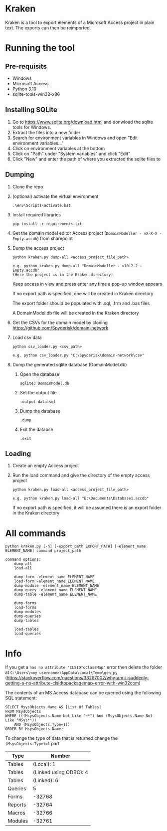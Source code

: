 # Kraken

Kraken is a tool to export elements of a Microsoft Access project in plain text. The exports can then be reimported.

# Running the tool

## Pre-requisits
- Windows
- Microsoft Access
- Python 3.10
- sqlite-tools-win32-x86

## Installing SQLite
1. Go to https://www.sqlite.org/download.html and donwload the sqlite tools for Windows.
1. Extract the files into a new folder
1. Search for environment variables in Windows and open "Edit environment variables..."
1. Click on environment variables at the bottom
1. Click on "Path" under "System variables" and click "Edit"
1. Click "New" and enter the path of where you extracted the sqlite files to

## Dumping
1. Clone the repo
1. (optional) activate the virtual environment
	```
	.\env\Scripts\activate.bat
	```
1. Install required libraries
	```
	pip install -r requirements.txt
	```
1. Get the domain model editor Access project (`DomainModeller - vX-X-X - Empty.accdb`) from sharepoint
1. Dump the access project
	
	```
	python kraken.py dump-all <access_project_file_path>

	e.g. python kraken.py dump-all "DomainModeller - v10-2-2 - Empty.accdb"
	(Here the project is in the Kraken directory)
	```
	Keep access in view and press enter any time a pop-up window appears

	If no export path is specified, one will be created in Kraken directory

	The export folder should be populated with .sql, .frm and .bas files

	A DomainModel.db file will be created in the Kraken directory
1. Get the CSVs for the domain model by cloning https://github.com/Spyderisk/domain-network
1. Load csv data
	```
	python csv_loader.py <csv_path>

	e.g. python csv_loader.py "C:\Spyderisk\domain-network\csv"
	```
1. Dump the generated sqlite database (DomainModel.db)
	1. Open the database
		```
		sqlite3 DomainModel.db
		```
	1. Set the output file
		```
		.output data.sql
		```
	1. Dump the database
		```
		.dump
		```
	1. Exit the databse
		```
  		.exit
  		```

## Loading
1. Create an empty Access project
1. Run the load command and give the directory of the empty access project
	
	```
	python kraken.py load-all <access_project_file_path>

	e.g. python kraken.py load-all "E:\Documents\Database1.accdb"
	```
	If no export path is specified, it will be assumed there is an export folder in the Kraken directory

# All commands
```
python kraken.py [-h] [-export_path EXPORT_PATH] [-element_name ELEMENT_NAME] command project_path

command options:
	dump-all
	load-all

	dump-form -element_name ELEMENT_NAME
	load-form -element_name ELEMENT_NAME
	dump-module -element_name ELEMENT_NAME
	dump-query -element_name ELEMENT_NAME
	dump-table -element_name ELEMENT_NAME

	dump-forms
	load-forms
	dump-modules
	dump-queries
	dump-tables

	load-tables
	load-queries
```

# Info
If you get a `has no attribute 'CLSIDToClassMap'` error then delete the folder at `C:\Users\<my username>\AppData\Local\Temp\gen_py` (https://stackoverflow.com/questions/33267002/why-am-i-suddenly-getting-a-no-attribute-clsidtopackagemap-error-with-win32com)

The contents of an MS Access database can be queried using the following SQL statement:

```
SELECT MsysObjects.Name AS [List Of Tables]
FROM MsysObjects
WHERE (((MsysObjects.Name Not Like "~*") And (MsysObjects.Name Not Like "MSys*")) 
	AND (MsysObjects.Type=1))
ORDER BY MsysObjects.Name;
```

To change the type of data that is returned change the `(MsysObjects.Type)=1` part

| Type | Number |
| ---- | ------ |
| Tables | (Local):	1 |
| Tables | (Linked using ODBC):	4 |
| Tables | (Linked): 6 |
| Queries | 5 |
| Forms | -32768 |
| Reports | -32764 |
| Macros | -32766 |
| Modules | -32761 |
